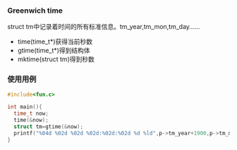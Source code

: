 ### Greenwich time
struct tm中记录着时间的所有标准信息。tm_year,tm_mon,tm_day……
+ time(time_t*)获得当前秒数
+ gtime(time_t*)得到结构体
+ mktime(struct tm)得到秒数
### 使用用例
```c++
#include<fun.c>

int main(){
  time_t now;
  time(&now);
  struct tm=gtime(&now);
  printf("%04d %02d %02d %02d:%02d:%02d %d %ld",p->tm_year+1900,p->tm_mon+1,p->tm_mday,p->tm_hour,p->tm_min,p->tm_sec,p->tm_wday,mktime(p)); 
}
```
